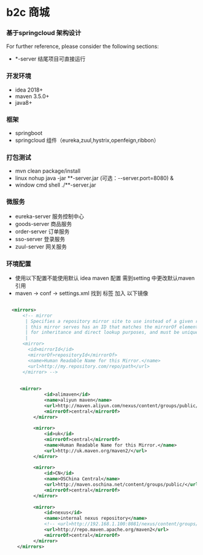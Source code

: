 # b2c 商城

### 基于springcloud 架构设计 
For further reference, please consider the following sections:

* *-server 结尾项目可直接运行

### 开发环境
* idea 2018+
* maven 3.5.0+
* java8+

### 框架
* springboot
* springcloud 组件（eureka,zuul,hystrix,openfeign,ribbon）

### 打包测试
* mvn clean package/install
* linux  nohup java -jar **-server.jar (可选：--server.port=8080) & 
* window cmd shell ./**-server.jar

### 微服务
* eureka-server 服务控制中心
* goods-server  商品服务
* order-server  订单服务
* sso-server    登录服务
* zuul-server   网关服务

### 环境配置
* 使用以下配置不能使用默认 idea maven 配置 需到setting 中更改默认maven 引用
* maven -> conf -> settings.xml 找到 <mirrors> 标签 加入 以下镜像
```xml

  <mirrors>
      <!-- mirror
       | Specifies a repository mirror site to use instead of a given repository. The repository that
       | this mirror serves has an ID that matches the mirrorOf element of this mirror. IDs are used
       | for inheritance and direct lookup purposes, and must be unique across the set of mirrors.
       |
      <mirror>
        <id>mirrorId</id>
        <mirrorOf>repositoryId</mirrorOf>
        <name>Human Readable Name for this Mirror.</name>
        <url>http://my.repository.com/repo/path</url>
      </mirror> -->
  
  	
  	 <mirror>
              <id>alimaven</id>
              <name>aliyun maven</name>
              <url>http://maven.aliyun.com/nexus/content/groups/public/</url>
              <mirrorOf>central</mirrorOf>
          </mirror>
  
          <mirror>
              <id>uk</id>
              <mirrorOf>central</mirrorOf>
              <name>Human Readable Name for this Mirror.</name>
              <url>http://uk.maven.org/maven2/</url>
          </mirror>
  
          <mirror>
              <id>CN</id>
              <name>OSChina Central</name>
              <url>http://maven.oschina.net/content/groups/public/</url>
              <mirrorOf>central</mirrorOf>
          </mirror>
  
          <mirror>
              <id>nexus</id>
              <name>internal nexus repository</name>
              <!-- <url>http://192.168.1.100:8081/nexus/content/groups/public/</url>-->
              <url>http://repo.maven.apache.org/maven2</url>
              <mirrorOf>central</mirrorOf>
          </mirror>
    </mirrors>
```



